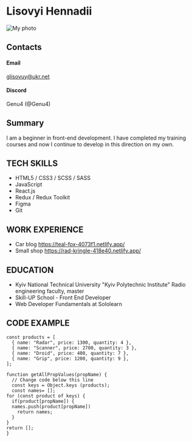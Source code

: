 # Lisovyi Hennadii
<image src="/assets/photo.jpg" alt="My photo">

## Contacts

#### Email
glisovuy@ukr.net
#### Discord
Genu4 (@Genu4)

## Summary
I am a beginner in front-end development. I have completed my training courses and now I continue to develop in this direction on my own.

## TECH SKILLS
* HTML5 / CSS3 / SCSS / SASS
* JavaScript
* React.js
* Redux / Redux Toolkit
* Figma
* Git

## WORK EXPERIENCE
* Car blog https://teal-fox-4073f1.netlify.app/
* Small shop https://rad-kringle-418e40.netlify.app/

## EDUCATION
* Kyiv National Technical University 
"Kyiv Polytechnic Institute"
Radio engineering faculty, master
* Skill-UP School - Front End Developer
* Web Developer Fundamentals at Sololearn

## CODE EXAMPLE

```
const products = [
  { name: "Radar", price: 1300, quantity: 4 },
  { name: "Scanner", price: 2700, quantity: 3 },
  { name: "Droid", price: 400, quantity: 7 },
  { name: "Grip", price: 1200, quantity: 9 },
];

function getAllPropValues(propName) {
  // Change code below this line
  const keys = Object.keys (products);
  const names= [];
for (const product of keys) {
  if(product[propName]) {
  names.push(product[propName])
    return names;
  }
}
return [];
}
```
